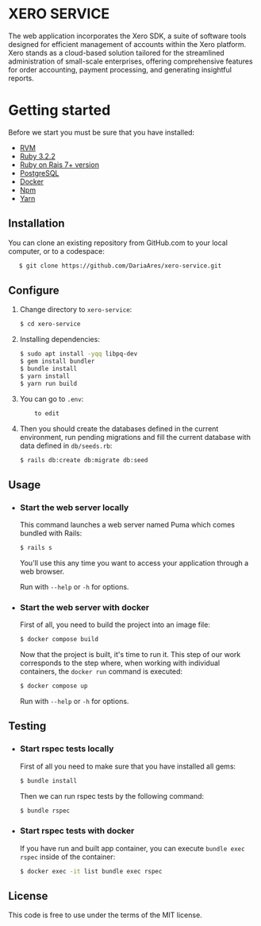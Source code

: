 # XERO SERVICE

 The web application incorporates the Xero SDK, a suite of software tools designed for efficient management of accounts within the Xero platform. Xero stands as a cloud-based solution tailored for the streamlined administration of small-scale enterprises, offering comprehensive features for order accounting, payment processing, and generating insightful reports.

# Getting started

Before we start you must be sure that you have installed:

- [RVM](http://rvm.io/rvm/install)
- [Ruby 3.2.2](https://gist.github.com/pboksz/4649025)
- [Ruby on Rais 7+ version](https://guides.rubyonrails.org/v5.1/getting_started.html)
- [PostgreSQL](https://www.postgresql.org/docs/current/tutorial-install.html)
- [Docker](https://docs.docker.com/engine/install/)
- [Npm](https://docs.npmjs.com/downloading-and-installing-node-js-and-npm)
- [Yarn](https://classic.yarnpkg.com/lang/en/docs/install/#debian-stablehttps://classic.yarnpkg.com/lang/en/docs/install/#debian-stable)

## Installation
You can clone an existing repository from GitHub.com to your local computer, or to a codespace:

```sh
   $ git clone https://github.com/DariaAres/xero-service.git
```

## Configure

1. Change directory to `xero-service`:

    ```sh
    $ cd xero-service
    ```

1. Installing dependencies:

    ```sh
    $ sudo apt install -yqq libpq-dev
    $ gem install bundler
    $ bundle install
    $ yarn install
    $ yarn run build
    ```

1. You can go to `.env`: 

    ```sh
        to edit
    ```

1. Then you should create the databases defined in the current environment, run pending migrations and fill the current database with data defined in `db/seeds.rb`:

    ```sh
    $ rails db:create db:migrate db:seed
    ```

## Usage

- ### Start the web server locally

    This command launches a web server named Puma which comes bundled with Rails:

    ```sh
    $ rails s
    ```
    You'll use this any time you want to access your application through a web browser.

    Run with `--help` or `-h` for options.

- ### Start the web server with docker
    First of all, you need to build the project into an image file:

    ```sh
    $ docker compose build
    ```

    Now that the project is built, it's time to run it. This step of our work corresponds to the step where, when working with individual containers, the `docker run` command is executed:

    ```sh
    $ docker compose up
    ```
    Run with `--help` or `-h` for options.

## Testing

- ### Start rspec tests locally

    First of all you need to make sure that you have installed all gems:

    ```sh
    $ bundle install
    ```

    Then we can run rspec tests by the following command:

    ```sh
    $ bundle rspec
    ```

- ### Start rspec tests with docker

    If you have run and built app container, you can execute `bundle exec rspec` inside of the container:

    ```sh
    $ docker exec -it list bundle exec rspec
    ```

## License

This code is free to use under the terms of the MIT license.
